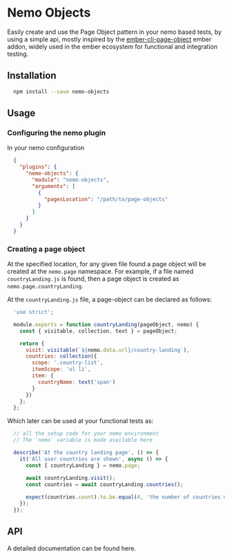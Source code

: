 # Nemo Objects

Easily create and use the Page Object pattern in your nemo based tests, by using a simple api, mostly inspired by the [ember-cli-page-object](https://github.com/san650/ember-cli-page-object) ember addon, widely used in the ember ecosystem for functional and integration testing.

## Installation

```bash
  npm install --save nemo-objects
```

## Usage
### Configuring the nemo plugin
In your nemo configuration

```json
  {
    "plugins": {
      "nemo-objects": {
        "module": "nemo-objects",
        "arguments": [
          {
            "pagesLocation": "/path/to/page-objects"
          }
        ]
      }
    }   
  }
```

### Creating a page object
At the specified location, for any given file found a page object will be created at the `nemo.page` namespace. For example, if a file named `countryLanding.js` is found, then a page object is created as `nemo.page.countryLanding`.

At the `countryLanding.js` file, a page-object can be declared as follows:

```js
  'use strict';

  module.exports = function countryLanding(pageObject, nemo) {
    const { visitable, collection, text } = pageObject;

    return {
      visit: visitable(`${nemo.data.url}/country-landing`),
      countries: collection({
        scope: '.country-list',
        itemScope: 'ul li',
        item: {
          countryName: text('span')
        }
      })
    };
  };
``` 

Which later can be used at your functional tests as:

```js
  // all the setup code for your nemo environment
  // The `nemo` variable is made available here

  describe('At the country landing page', () => {
    it('All user countries are shown', async () => {
      const { countryLanding } = nemo.page;

      await countryLanding.visit();
      const countries = await countryLanding.countries();
      
      expect(countries.count).to.be.equal(4, 'the number of countries matches the user settings');
    });
  });
```


## API
A detailed documentation can be found here.